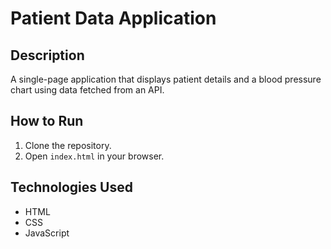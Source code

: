 # Patient Data Application

## Description
A single-page application that displays patient details and a blood pressure chart using data fetched from an API.

## How to Run
1. Clone the repository.
2. Open `index.html` in your browser.

## Technologies Used
- HTML
- CSS
- JavaScript
